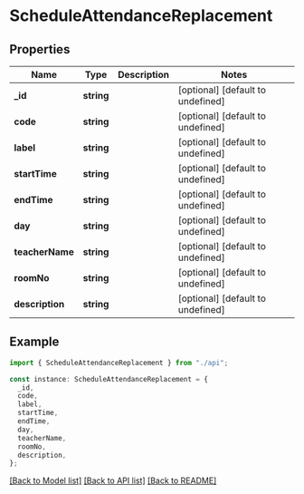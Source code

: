 # ScheduleAttendanceReplacement

## Properties

| Name            | Type       | Description | Notes                             |
| --------------- | ---------- | ----------- | --------------------------------- |
| **\_id**        | **string** |             | [optional] [default to undefined] |
| **code**        | **string** |             | [optional] [default to undefined] |
| **label**       | **string** |             | [optional] [default to undefined] |
| **startTime**   | **string** |             | [optional] [default to undefined] |
| **endTime**     | **string** |             | [optional] [default to undefined] |
| **day**         | **string** |             | [optional] [default to undefined] |
| **teacherName** | **string** |             | [optional] [default to undefined] |
| **roomNo**      | **string** |             | [optional] [default to undefined] |
| **description** | **string** |             | [optional] [default to undefined] |

## Example

```typescript
import { ScheduleAttendanceReplacement } from "./api";

const instance: ScheduleAttendanceReplacement = {
  _id,
  code,
  label,
  startTime,
  endTime,
  day,
  teacherName,
  roomNo,
  description,
};
```

[[Back to Model list]](../README.md#documentation-for-models) [[Back to API list]](../README.md#documentation-for-api-endpoints) [[Back to README]](../README.md)
